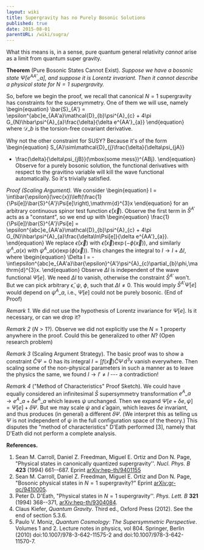 ```yaml
---
layout: wiki
title: Supergravity has no Purely Bosonic Solutions
published: true
date: 2015-08-01
parentURL: /wiki/sugra/
---
```

What this means is, in a sense, pure quantum general relativity
*cannot* arise as a limit from quantum super gravity.

**Theorem** (Pure Bosonic States Cannot Exist).
*Suppose we have a bosonic state $\Psi[e^{AA'}\_{a}]$, and suppose it is
Lorentz invariant. Then it cannot describe a physical state for $N=1$
supergravity.*

So, before we begin the proof, we recall that canonical $N=1$
supergravity has constraints for the supersymmetry. One of them we will
use, namely
\begin{equation}
\bar{S}\_{A'} = \epsilon^{abc}e\_{AA'a}\mathcal{D}\_{b}\psi^{A}\_{c} +
4\pi G\_{N}\hbar\psi^{A}\_{a}\frac{\delta}{\delta e^{AA'}\_{a}}
\end{equation}
where $\mathcal{D}\_{b}$ is the torsion-free covariant derivative. 

Why not the other constraint for SUSY? Because it's of the form
\begin{equation}
S\_{A}\sim\mathcal{D}\_{j}\frac{\delta}{\delta\psi\_{jA}}
+ \frac{\delta}{\delta\psi_{jB}}(\mbox{some mess})^{ABj}.
\end{equation}
Observe for a purely bosonic solution, the functional derivatives with
respect to the gravitino variable will kill the wave functional
automatically. So it's trivially satisfied.

*Proof (Scaling Argument).*
We consider
\begin{equation}
I = \int\bar{\epsilon}(\vec{x})\left(\frac{1}{\Psi[e]}\bar{S}^{A'}\Psi[e]\right)\,\mathrm{d}^{3}x
\end{equation}
for an arbitrary continuous spinor test function
$\bar{\epsilon}(\vec{x})$. Observe the first term in $\bar{S}^{A'}$ acts
as a "constant", so we end up with
\begin{equation}
\frac{1}{\Psi[e]}\bar{S}^{A'}\Psi[e] = \epsilon^{abc}e\_{AA'a}\mathcal{D}\_{b}\psi^{A}\_{c} +
4\pi G\_{N}\hbar\psi^{A}\_{a}\frac{\delta\ln\Psi[e]}{\delta e^{AA'}\_{a}}.
\end{equation}
We replace $\bar{\epsilon}(\vec{x})$ with
$\bar{\epsilon}(\vec{x})\exp(-\phi(\vec{x}))$, and similarly
$\psi^{A}\_{a}(x)$ with $\psi^{A}\_{a}(x)\exp(\phi(\vec{x}))$. This
changes the integral to $I\to I+\Delta I$, where
\begin{equation}
\Delta I = -\int\epsilon^{abc}e\_{AA'a}\bar{\epsilon}^{A'}\psi^{A}\_{c}\partial_{b}\phi\,\mathrm{d}^{3}x.
\end{equation}
Observe $\Delta I$ is independent of the wave functional $\Psi[e]$. We
need $\Delta I$ to vanish, otherwise the constraint $\bar{S}^{A'}$
won't. But we can pick arbitrary $\bar{\epsilon}$, $\psi$, $\phi$,
such that $\Delta I\neq0$. This would imply $\bar{S}^{A'}\Psi[e]$ would
depend on $\psi^{A}\_{a}$, i.e., $\Psi[e]$ could not be purely bosonic.
(End of Proof)


*Remark 1.*
We did not use the hypothesis of Lorentz invariance for $\Psi[e]$. Is it
necessary, or can we drop it?

*Remark 2* ($N>1$?).
Observe we did not explicitly use the $N=1$ property anywhere in the
proof. Could this be generalized to other $N$? (Open research problem)

*Remark 3* (Scaling Argument Strategy).
The basic proof was to show a constraint $\hat{C}\Psi=0$ has its
integral $I=\int f(\vec{x})\hat{C}\Psi\,\mathrm{d}^{3}x$ vanish everywhere. Then
scaling some of the non-physical parameters in such a manner as to leave
the physics the same, we found $I\to I'\neq I$ --- a contradiction!

*Remark 4* ("Method of Characteristics" Proof Sketch).
We could have equally considered an infinitesimal $\bar{S}$
supersymmetry transformation $e^{A}\_{a}\to e^{A}\_{a}+\delta e^{A}\_{a}$
which leaves $\psi$ unchanged. Then we expand
$\Psi[e+\delta e,\psi]=\Psi[e]+\delta\Psi$.
But we may scale $\psi$ and $\bar{\epsilon}$ again, which leaves $\delta e$
invariant, and thus produces (in general) a different $\delta\Psi$. (We
interpret this as telling us $\Psi$ is not independent of $\psi$ in the
full configuration space of the theory.) This disputes the "method of
characteristics" D'Eath performed [3], namely that
D'Eath did not perform a complete analysis.

**References.**

1. Sean M. Carroll, Daniel Z. Freedman, Miguel E. Ortiz and Don N. Page,
   "Physical states in canonically quantized supergravity''.
   *Nucl. Phys. B* **423** (1994) 661--687.
   Eprint [arXiv:hep-th/9401155](http://arxiv.org/abs/hep-th/9401155)
2. Sean M. Carroll, Daniel Z. Freedman, Miguel E. Ortiz and Don N. Page,
   "Bosonic physical states in $N=1$ supergravity?"
   Eprint [arXiv:gr-qc/9410005](http://arxiv.org/abs/gr-qc/9410005).
3. Peter D. D'Eath,
   "Physical states in $N=1$ supergravity''.
   *Phys. Lett. B* **321** (1994) 368--371,
   [arXiv:hep-th/9304084](http://arxiv.org/abs/hep-th/9304084).
4. Claus Kiefer,
   *Quantum Gravity*. Third ed., Oxford Press (2012).
   See the end of section 5.3.6.
5. Paulo V. Moniz,
   *Quantum Cosmology: The Supersymmetric Perspective*.
   Volumes 1 and 2. Lecture notes in physics, vol 804. Springer, Berlin (2010)
   doi:10.1007/978-3-642-11575-2 and doi:10.1007/978-3-642-11570-7.
